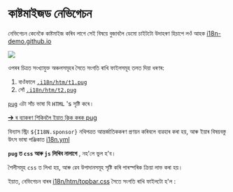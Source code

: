 # কাষ্টমাইজড নেভিগেচন

নেভিগেচন কেনেকৈ কাষ্টমাইজ কৰিব লাগে সেই বিষয়ে বুজাবলৈ ডেমো চাইটটো উদাহৰণ হিচাপে লওঁ আহক [i18n-demo.github.io](//i18n-demo.github.io)

![](https://p.3ti.site/1731036697.avif)

ওপৰৰ চিত্ৰত সংখ্যাযুক্ত অঞ্চলসমূহৰ সৈতে সংগতি ৰাখি ফাইলসমূহ তলত দিয়া ধৰণৰ:

1. বাওঁফালে [`.i18n/htm/t1.pug`](https://github.com/i18n-site/demo.i18n.site/blob/main/.i18n/htm/t1.pug)
2. সোঁ [`.i18n/htm/t2.pug`](https://github.com/i18n-site/demo.i18n.site/blob/main/.i18n/htm/t2.pug)

[`pug`](https://pugjs.org) এটা সাঁচ ভাষা যি `HTML` 's সৃষ্টি কৰে।

[➔ ৰ ব্যাকৰণ শিকিবলৈ ইয়াত ক্লিক কৰক pug](https://pugjs.org)

বিন্যাস স্ট্ৰিং `${I18N.sponsor}` নথিপত্ৰত আন্তৰ্জাতিককৰণ প্ৰণয়ন কৰিবলে ব্যৱহাৰ কৰা হয়, আৰু ইয়াৰ বিষয়বস্তু উৎস ভাষা পঞ্জিকাত [i18n.yml](https://github.com/i18n-site/demo.i18n.site/blob/main/en/i18n.yml)

**`pug` ত `css` আৰু `js` লিখিব নালাগে** , নহ'লে ভুল হ'ব।

শৈলীসমূহ `css` ত লিখা হয়, আৰু ৱেব উপাদানসমূহ সৃষ্টি কৰি পাৰস্পৰিক ক্ৰিয়া লাভ কৰা হয়।

ইয়াত, নেভিগেচন বাৰৰ [i18n/htm/topbar.css](https://github.com/i18n-site/demo.i18n.site/blob/main/.i18n/htm/topbar.css) সৈতে সংগতি ৰাখি ফাইলটো হ'ল :